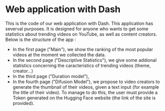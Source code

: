 # Web application with Dash

This is the code of our web application with Dash. This application has severval purposes. It is designed for anyone who wants to get some statistics about trending videos on YouTube, as well as content creators. Below is the structure of the app : 

- In the first page ("Main"), we show the ranking of the most popular videos at the moment we collected the data. 
- In the second page ("Descriptive Statistics"), we give some addional statistics concerning the caracteristics of trending videos (theme, creator...)
- In the third page ("Duration model"), 
- In the fourth page ("Difusion Model"), we propose to video creators to generate the thumbnail of their videos, given a text input (for example the title of their video). To manage to do this, the user must provide a Token generated on the Hugging Face website (the link of the site is provided). 